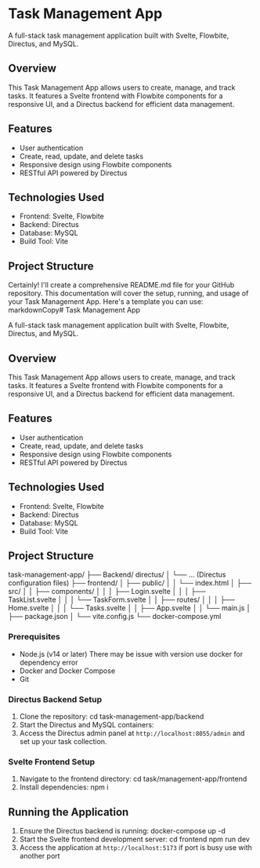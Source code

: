 
# Task Management App
A full-stack task management application built with Svelte, Flowbite, Directus, and MySQL.

## Overview

This Task Management App allows users to create, manage, and track tasks. It features a Svelte frontend with Flowbite components for a responsive UI, and a Directus backend for efficient data management.

## Features

- User authentication
- Create, read, update, and delete tasks
- Responsive design using Flowbite components
- RESTful API powered by Directus

## Technologies Used

- Frontend: Svelte, Flowbite
- Backend: Directus
- Database: MySQL
- Build Tool: Vite

## Project Structure
Certainly! I'll create a comprehensive README.md file for your GitHub repository. This documentation will cover the setup, running, and usage of your Task Management App. Here's a template you can use:
markdownCopy# Task Management App

A full-stack task management application built with Svelte, Flowbite, Directus, and MySQL.

## Overview

This Task Management App allows users to create, manage, and track tasks. It features a Svelte frontend with Flowbite components for a responsive UI, and a Directus backend for efficient data management.

## Features

- User authentication
- Create, read, update, and delete tasks
- Responsive design using Flowbite components
- RESTful API powered by Directus

## Technologies Used

- Frontend: Svelte, Flowbite
- Backend: Directus
- Database: MySQL
- Build Tool: Vite

## Project Structure

task-management-app/
├── Backend/
      directus/
│       └── ... (Directus configuration files)
├── frontend/
│   ├── public/
│   │   └── index.html
│   ├── src/
│   │   ├── components/
│   │   │   ├── Login.svelte
│   │   │   ├── TaskList.svelte
│   │   │   └── TaskForm.svelte
│   │   ├── routes/
│   │   │   ├── Home.svelte
│   │   │   └── Tasks.svelte
│   │   ├── App.svelte
│   │   └── main.js
│   ├── package.json
│   └── vite.config.js
└── docker-compose.yml


### Prerequisites

- Node.js (v14 or later) There may be issue with version use docker for dependency error
- Docker and Docker Compose
- Git

### Directus Backend Setup

1. Clone the repository:
cd task-management-app/backend
2. Start the Directus and MySQL containers:
3. Access the Directus admin panel at `http://localhost:8055/admin` and set up your task collection.

### Svelte Frontend Setup

1. Navigate to the frontend directory:
    cd task/management-app/frontend
3.  Install dependencies:
   npm i
## Running the Application

1. Ensure the Directus backend is running:
   docker-compose up -d
2. Start the Svelte frontend development server:
   cd frontend
   npm run dev
3. Access the application at `http://localhost:5173`
   if port is busy use with another port
